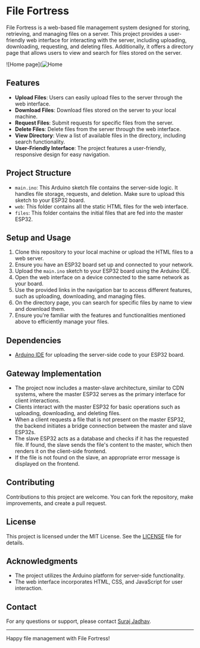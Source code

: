 # File Fortress

File Fortress is a web-based file management system designed for storing, retrieving, and managing files on a server. This project provides a user-friendly web interface for interacting with the server, including uploading, downloading, requesting, and deleting files. Additionally, it offers a directory page that allows users to view and search for files stored on the server.

![Home page](![Home](https://github.com/Surajsj1534/Gateway-Device/assets/124913477/86a7b386-e955-484b-9aaa-df64f95f3d72)


## Features

- **Upload Files**: Users can easily upload files to the server through the web interface.
- **Download Files**: Download files stored on the server to your local machine.
- **Request Files**: Submit requests for specific files from the server.
- **Delete Files**: Delete files from the server through the web interface.
- **View Directory**: View a list of available files in the directory, including search functionality.
- **User-Friendly Interface**: The project features a user-friendly, responsive design for easy navigation.

## Project Structure

- `main.ino`: This Arduino sketch file contains the server-side logic. It handles file storage, requests, and deletion. Make sure to upload this sketch to your ESP32 board.
- `web`: This folder contains all the static HTML files for the web interface.
- `files`: This folder contains the initial files that are fed into the master ESP32.

## Setup and Usage

1. Clone this repository to your local machine or upload the HTML files to a web server.
2. Ensure you have an ESP32 board set up and connected to your network.
3. Upload the `main.ino` sketch to your ESP32 board using the Arduino IDE.
4. Open the web interface on a device connected to the same network as your board.
5. Use the provided links in the navigation bar to access different features, such as uploading, downloading, and managing files.
6. On the directory page, you can search for specific files by name to view and download them.
7. Ensure you're familiar with the features and functionalities mentioned above to efficiently manage your files.

## Dependencies

- [Arduino IDE](https://www.arduino.cc/en/software) for uploading the server-side code to your ESP32 board.

## Gateway Implementation

- The project now includes a master-slave architecture, similar to CDN systems, where the master ESP32 serves as the primary interface for client interactions.
- Clients interact with the master ESP32 for basic operations such as uploading, downloading, and deleting files.
- When a client requests a file that is not present on the master ESP32, the backend initiates a bridge connection between the master and slave ESP32s.
- The slave ESP32 acts as a database and checks if it has the requested file. If found, the slave sends the file's content to the master, which then renders it on the client-side frontend.
- If the file is not found on the slave, an appropriate error message is displayed on the frontend.

## Contributing

Contributions to this project are welcome. You can fork the repository, make improvements, and create a pull request.

## License

This project is licensed under the MIT License. See the [LICENSE](LICENSE) file for details.

## Acknowledgments

- The project utilizes the Arduino platform for server-side functionality.
- The web interface incorporates HTML, CSS, and JavaScript for user interaction.

## Contact

For any questions or support, please contact [Suraj Jadhav](surajjadhavsj777@gmail.com).

---

Happy file management with File Fortress!

